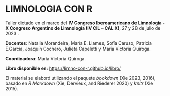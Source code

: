 # LIMNOLOGIA CON R

Taller dictado en el marco del **IV Congreso Iberoamericano de Limnología - X Congreso Argentino de Limnología (IV CIL – CAL X)**, 27 y 28 de julio de 2023 .


**Docentes**: Natalia Morandeira, María E. Llames, Sofía Caruso, Patricia E.García, Joaquín Cochero, Julieta Capeletti y María Victoria Quiroga.

**Coordinadora**: María Victoria Quiroga.


**Libro disponible en:** https://limno-con-r.github.io/libro/

El material se elaboró utilizando el paquete _bookdown_ (Xie 2023, 2016), basado en _R Markdown_  (Xie, Dervieux, and Riederer 2020) y _knitr_  (Xie 2015).
